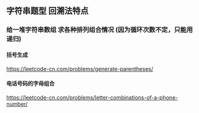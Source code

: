 ## 字符串题型 回溯法特点

### 给一堆字符串数组 求各种排列组合情况 (因为循环次数不定，只能用递归)

#### 括号生成
https://leetcode-cn.com/problems/generate-parentheses/
#### 电话号码的字母组合
https://leetcode-cn.com/problems/letter-combinations-of-a-phone-number/

### 

#### 